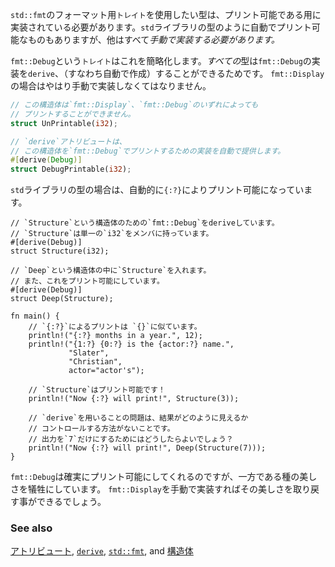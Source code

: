 <!--- All types which want to use `std::fmt` formatting `traits` require an --->
<!--- implementation to be printable. Automatic implementations are only provided --->
<!--- for types such as in the `std` library. All others *must* be manually --->
<!--- implemented somehow. --->
`std::fmt`のフォーマット用`トレイト`を使用したい型は、プリント可能である用に実装されている必要があります。`std`ライブラリの型のように自動でプリント可能なものもありますが、他はすべて*手動で実装する必要があります。*

<!--- The `fmt::Debug` `trait` makes this very straightforward. *All* types can --->
<!--- `derive` (automatically create) the `fmt::Debug` implementation. This is --->
<!--- not true for `fmt::Display` which must be manually implemented. --->
`fmt::Debug`という`トレイト`はこれを簡略化します。*すべての*型は`fmt::Debug`の実装を`derive`、（すなわち自動で作成）することができるためです。
`fmt::Display`の場合はやはり手動で実装しなくてはなりません。


``` rust
// この構造体は`fmt::Display`、`fmt::Debug`のいずれによっても
// プリントすることができません。
struct UnPrintable(i32);

// `derive`アトリビュートは、
// この構造体を`fmt::Debug`でプリントするための実装を自動で提供します。
#[derive(Debug)]
struct DebugPrintable(i32);
```

<!--- All `std` library types automatically are printable with `{:?}` too: --->
`std`ライブラリの型の場合は、自動的に`{:?}`によりプリント可能になっています。

``` rust,editable
// `Structure`という構造体のための`fmt::Debug`をderiveしています。
// `Structure`は単一の`i32`をメンバに持っています。
#[derive(Debug)]
struct Structure(i32);

// `Deep`という構造体の中に`Structure`を入れます。
// また、これをプリント可能にしています。
#[derive(Debug)]
struct Deep(Structure);

fn main() {
    // `{:?}`によるプリントは `{}`に似ています。
    println!("{:?} months in a year.", 12);
    println!("{1:?} {0:?} is the {actor:?} name.",
             "Slater",
             "Christian",
             actor="actor's");

    // `Structure`はプリント可能です！
    println!("Now {:?} will print!", Structure(3));

    // `derive`を用いることの問題は、結果がどのように見えるか
    // コントロールする方法がないことです。
    // 出力を`7`だけにするためにはどうしたらよいでしょう？
    println!("Now {:?} will print!", Deep(Structure(7)));
}

```

<!--- So `fmt::Debug` definitely makes this printable but sacrifices some --->
<!--- elegance. Manually implementing `fmt::Display` will fix that. --->
`fmt::Debug`は確実にプリント可能にしてくれるのですが、一方である種の美しさを犠牲にしています。
`fmt::Display`を手動で実装すればその美しさを取り戻す事ができるでしょう。

### See also

[アトリビュート][attributes], [`derive`][derive], [`std::fmt`][fmt],
and [構造体][structs]

[attributes]: http://doc.rust-lang.org/reference.html#attributes
[derive]: ../../trait/derive.html
[fmt]: http://doc.rust-lang.org/std/fmt/
[structs]: ../../custom_types/structs.html

